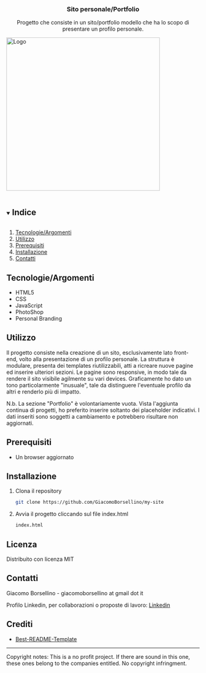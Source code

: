   <h3 align="center">Sito personale/Portfolio</h3>

  <p align="center">
    Progetto che consiste in un sito/portfolio modello che ha lo scopo di presentare un profilo personale.
  </p>
  <p>
    <img src="https://github.com/GiacomoBorsellino/my-site/images/immagine.png" alt="Logo" width="400">

  </p>
</p>

<details open="open">
  <summary><h2 style="display: inline-block">Indice</h2></summary>
  <ol>
    <li><a href="#tecnologieargomenti">Tecnologie/Argomenti</a></li>
    <li><a href="#api-e-utilizzo">Utilizzo</a></li>
    <li><a href="#prerequisiti">Prerequisiti</a></li>
    <li><a href="#installazione">Installazione</a></li>
    <li><a href="#contatti">Contatti</a></li>
  </ol>
</details>

## Tecnologie/Argomenti

* HTML5
* CSS
* JavaScript
* PhotoShop
* Personal Branding


## Utilizzo
Il progetto consiste nella creazione di un sito, esclusivamente lato front-end, volto alla presentazione di un profilo personale. 
La struttura è modulare, presenta dei templates riutilizzabili, atti a ricreare nuove pagine ed inserire ulteriori sezioni.
Le pagine sono responsive, in modo tale da rendere il sito visibile agilmente su vari devices.
Graficamente ho dato un tono particolarmente "inusuale", tale da distinguere l'eventuale profilo da altri e renderlo più di impatto.

N.b. La sezione "Portfolio" è volontariamente vuota. 
Vista l'aggiunta continua di progetti, ho preferito inserire soltanto dei placeholder indicativi.
I dati inseriti sono soggetti a cambiamento e potrebbero risultare non aggiornati.

## Prerequisiti

* Un browser aggiornato

## Installazione

1. Clona il repository

   ```sh
   git clone https://github.com/GiacomoBorsellino/my-site
   ```

2. Avvia il progetto cliccando sul file index.html

   ```sh
   index.html
   ```

## Licenza

Distribuito con licenza MIT

## Contatti

Giacomo Borsellino - giacomoborsellino at gmail dot it

Profilo Linkedin, per collaborazioni o proposte di lavoro: [Linkedin](https://www.linkedin.com/in/giacomo-borsellino-4039071b7/)

## Crediti

* [Best-README-Template](https://github.com/othneildrew/Best-README-Template)
 
-------------------------
Copyright notes:
This is a no profit project.
If there are sound in this one, these ones belong to the companies entitled.
No copyright infringment.